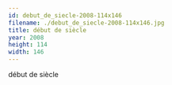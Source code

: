 ```yaml
---
id: debut_de_siecle-2008-114x146
filename: ./debut_de_siecle-2008-114x146.jpg
title: début de siècle
year: 2008
height: 114
width: 146
---
```


début de siècle
